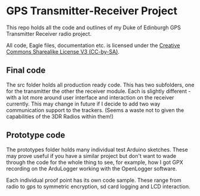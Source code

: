 # GPS Transmitter-Receiver Project

This repo holds all the code and outlines of my Duke of Edinburgh GPS Transmitter Receiver radio project.

All code, Eagle files, documentation etc. is licensed under the [Creative Commons Sharealike License V3 (CC-by-SA)](http://creativecommons.org/licenses/by-sa/3.0/).

## Final code

The src folder holds all production ready code. This has two subfolders, one for the transmitter the other the
receiver module. Each is slightly different - with a lot more around user interface and interaction on the receiver
currently. This may change in future if I decide to add two way communication support to the trackers. (Seems a waste
  not to given the capabilities of the 3DR Radios within them!)

## Prototype code

The prototypes folder holds many individual test Arduino sketches. These may prove useful if you have a similar project
but don't want to wade through the code for the whole thing to see, for example, how I got GPX recording on the
ArduLogger working with the OpenLogger software.

Each individual proof point has its own code sample. These range from radio to gps to symmetric encryption, sd card
logging and LCD interaction.

